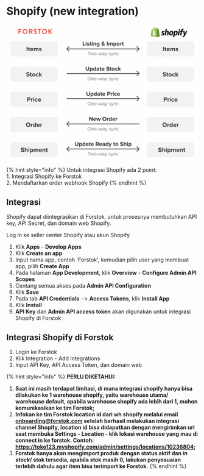 # Shopify (new integration)

![](../../.gitbook/assets/screen-shot-2021-05-31-at-1.16.24-pm.png)

{% hint style="info" %}
Untuk integrasi Shopify ada 2 point:\
1\. Integrasi Shopify ke Forstok\
2\. Mendaftarkan order webhook Shopify
{% endhint %}

## Integrasi

Shopify dapat diintegrasikan di Forstok, untuk prosesnya membutuhkan API key, API Secret, dan domain web Shopify.

Log In ke seller center Shopify atau akun Shopify

1. Klik **Apps** - **Develop Apps**
2. Klik **Create an app**
3. Input nama app, contoh 'Forstok', kemudian pilih user yang membuat app, pilih **Create App**
4. Pada halaman **App Development**, klik **Overview** - **Configure Admin API Scopes**
5. Centang semua akses pada **Admin API Configuration**
6. Klik **Save**
7. Pada tab **API Credentials** --> **Access Tokens**, klik **Install App**
8. Klik **Install**
9. **API Key** dan **Admin API access token** akan digunakan untuk integrasi Shopify di Forstok

## Integrasi Shopify di Forstok

1. Login ke Forstok
2. Klik Integration - Add Integrations&#x20;
3. Input API Key, API Access Token, dan domain web

{% hint style="info" %}
**PERLU DIKETAHUI:**

1. **Saat ini masih terdapat limitasi, di mana integrasi shopify hanya bisa dilakukan ke 1 warehouse shopify, yaitu warehouse utama/ warehouse default, apabila warehouse shopify ada lebih dari 1, mohon komunikasikan ke tim Forstok;**
2. **Infokan ke tim Forstok location id dari wh shopify melalui email onboarding@forstok.com setelah berhasil melakukan integrasi channel Shopify, location id bisa didapatkan dengan mengirimkan url saat membuka Settings - Location - klik lokasi warehouse yang mau di connect in ke forstok. Contoh: https://toko123.myshopify.com/admin/settings/locations/10236804;**
3. **Forstok hanya akan mengimport produk dengan status aktif dan **_**in stock**_**/ stok tersedia, apabila stok masih 0, lakukan penyesuaian terlebih dahulu agar item bisa terimport ke Forstok.**
{% endhint %}
